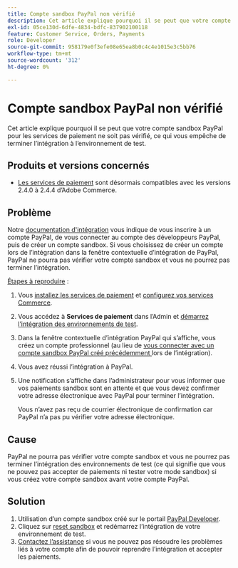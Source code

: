 ```yaml
---
title: Compte sandbox PayPal non vérifié
description: Cet article explique pourquoi il se peut que votre compte sandbox PayPal pour les services de paiement ne soit pas vérifié, ce qui vous empêche de terminer l’intégration à l’environnement de test.
exl-id: 05ce130d-6dfe-4834-bdfc-837902100118
feature: Customer Service, Orders, Payments
role: Developer
source-git-commit: 958179e0f3efe08e65ea8b0c4c4e1015e3c5bb76
workflow-type: tm+mt
source-wordcount: '312'
ht-degree: 0%

---
```


# Compte sandbox PayPal non vérifié

Cet article explique pourquoi il se peut que votre compte sandbox PayPal pour les services de paiement ne soit pas vérifié, ce qui vous empêche de terminer l’intégration à l’environnement de test.

## Produits et versions concernés

* [Les services de paiement](https://marketplace.magento.com/magento-payment-services.html) sont désormais compatibles avec les versions 2.4.0 à 2.4.4 d’Adobe Commerce.

## Problème

Notre [documentation d&#39;intégration](https://experienceleague.adobe.com/docs/commerce-merchant-services/payment-services/get-started/onboard.html?lang=fr) vous indique de vous inscrire à un compte PayPal, de vous connecter au compte des développeurs PayPal, puis de créer un compte sandbox. Si vous choisissez de créer un compte lors de l’intégration dans la fenêtre contextuelle d’intégration de PayPal, PayPal ne pourra pas vérifier votre compte sandbox et vous ne pourrez pas terminer l’intégration.

<u>Étapes à reproduire</u> :

1. Vous [installez les services de paiement](https://experienceleague.adobe.com/docs/commerce-merchant-services/payment-services/get-started/install.html?lang=fr) et [ configurez vos services Commerce](https://experienceleague.adobe.com/docs/commerce-merchant-services/payment-services/get-started/connect.html?lang=fr#configure-commerce-services).
1. Vous accédez à **Services de paiement** dans l’Admin et [démarrez l’intégration des environnements de test](https://experienceleague.adobe.com/docs/commerce-merchant-services/payment-services/get-started/onboard.html?lang=fr).
1. Dans la fenêtre contextuelle d’intégration PayPal qui s’affiche, vous créez un compte professionnel (au lieu de [vous connecter avec un compte sandbox PayPal créé précédemment ](https://experienceleague.adobe.com/docs/commerce-merchant-services/payment-services/get-started/sandbox.html?lang=fr#test-in-sandbox-environment) lors de l’intégration).
1. Vous avez réussi l’intégration à PayPal.
1. Une notification s’affiche dans l’administrateur pour vous informer que vos paiements sandbox sont en attente et que vous devez confirmer votre adresse électronique avec PayPal pour terminer l’intégration.

   Vous n’avez pas reçu de courrier électronique de confirmation car PayPal n’a pas pu vérifier votre adresse électronique.

## Cause

PayPal ne pourra pas vérifier votre compte sandbox et vous ne pourrez pas terminer l’intégration des environnements de test (ce qui signifie que vous ne pouvez pas accepter de paiements ni tester votre mode sandbox) si vous créez votre compte sandbox avant votre compte PayPal.

## Solution

1. Utilisation d’un compte sandbox créé sur le portail [PayPal Developer](https://developer.paypal.com/docs/api-basics/sandbox/accounts/#create-a-business-sandbox-account).
1. Cliquez sur [reset sandbox](https://experienceleague.adobe.com/docs/commerce-merchant-services/payment-services/get-started/sandbox.html?lang=fr#test-in-sandbox-environment) et redémarrez l’intégration de votre environnement de test.
1. [Contactez l’assistance](mailto:payment-services-support@adobe.com) si vous ne pouvez pas résoudre les problèmes liés à votre compte afin de pouvoir reprendre l’intégration et accepter les paiements.
